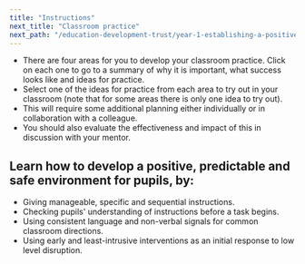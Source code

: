 ```yaml
---
title: "Instructions"
next_title: "Classroom practice"
next_path: "/education-development-trust/year-1-establishing-a-positive-climate-for-learning/autumn-week-6-ect-classroom-practice"
---
```


- There are four areas for you to develop your classroom practice. Click on each one to go to a summary of why it is important, what success looks like and ideas for practice.
- Select one of the ideas for practice from each area to try out in your classroom (note that for some areas there is only one idea to try out).
- This will require some additional planning either individually or in collaboration with a colleague.
- You should also evaluate the effectiveness and impact of this in discussion with your mentor.

## Learn how to develop a positive, predictable and safe environment for pupils, by:

- Giving manageable, specific and sequential instructions.
- Checking pupils' understanding of instructions before a task begins.
- Using consistent language and non-verbal signals for common classroom directions.
- Using early and least-intrusive interventions as an initial response to low level disruption.
